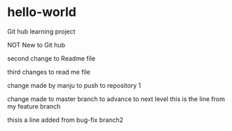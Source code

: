 # hello-world
Git hub learning project

NOT New to Git hub 

second change to Readme file

third changes to read me file

change made by manju to push to repository 1

change made to master branch to advance to next level
this is the line from my feature branch

thisis a line added from bug-fix branch2
